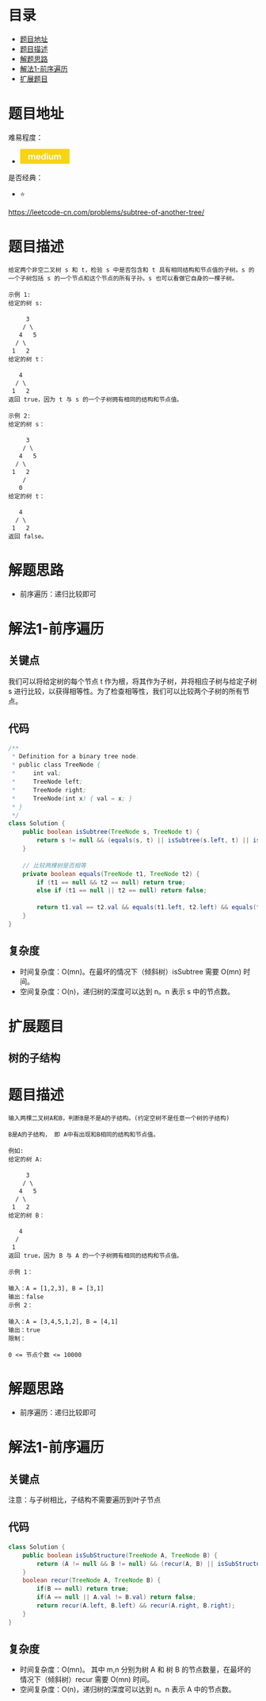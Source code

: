 # 目录
* [题目地址](#题目地址)
* [题目描述](#题目描述)
* [解题思路](#解题思路)
* [解法1-前序遍历](#解法1-前序遍历)
* [扩展题目](#扩展题目)



# 题目地址
难易程度：
- ![medium.jpg](../.images/medium.jpg)

是否经典：
- ⭐️

https://leetcode-cn.com/problems/subtree-of-another-tree/

# 题目描述
```$xslt
给定两个非空二叉树 s 和 t，检验 s 中是否包含和 t 具有相同结构和节点值的子树。s 的一个子树包括 s 的一个节点和这个节点的所有子孙。s 也可以看做它自身的一棵子树。

示例 1:
给定的树 s:

     3
    / \
   4   5
  / \
 1   2
给定的树 t：

   4 
  / \
 1   2
返回 true，因为 t 与 s 的一个子树拥有相同的结构和节点值。

示例 2:
给定的树 s：

     3
    / \
   4   5
  / \
 1   2
    /
   0
给定的树 t：

   4
  / \
 1   2
返回 false。
```


# 解题思路
- 前序遍历：递归比较即可

# 解法1-前序遍历
## 关键点
我们可以将给定树的每个节点 t 作为根，将其作为子树，并将相应子树与给定子树 s 进行比较，以获得相等性。为了检查相等性，我们可以比较两个子树的所有节点。




## 代码
```Java
/**
 * Definition for a binary tree node.
 * public class TreeNode {
 *     int val;
 *     TreeNode left;
 *     TreeNode right;
 *     TreeNode(int x) { val = x; }
 * }
 */
class Solution {
    public boolean isSubtree(TreeNode s, TreeNode t) {
        return s != null && (equals(s, t) || isSubtree(s.left, t) || isSubtree(s.right, t));
    }

    // 比较两棵树是否相等
    private boolean equals(TreeNode t1, TreeNode t2) {
        if (t1 == null && t2 == null) return true;
        else if (t1 == null || t2 == null) return false;

        return t1.val == t2.val && equals(t1.left, t2.left) && equals(t1.right, t2.right);
    }
}
```


## 复杂度
- 时间复杂度：O(mn)。在最坏的情况下（倾斜树）isSubtree 需要 O(mn) 时间。
- 空间复杂度：O(n)，递归树的深度可以达到 n。n 表示 s 中的节点数。


# 扩展题目
## 树的子结构
# 题目描述
```$xslt
输入两棵二叉树A和B，判断B是不是A的子结构。(约定空树不是任意一个树的子结构)

B是A的子结构， 即 A中有出现和B相同的结构和节点值。

例如:
给定的树 A:

     3
    / \
   4   5
  / \
 1   2
给定的树 B：

   4 
  /
 1
返回 true，因为 B 与 A 的一个子树拥有相同的结构和节点值。

示例 1：

输入：A = [1,2,3], B = [3,1]
输出：false
示例 2：

输入：A = [3,4,5,1,2], B = [4,1]
输出：true
限制：

0 <= 节点个数 <= 10000
```


# 解题思路
- 前序遍历：递归比较即可

# 解法1-前序遍历
## 关键点
注意：与子树相比，子结构不需要遍历到叶子节点


## 代码
```Java
class Solution {
    public boolean isSubStructure(TreeNode A, TreeNode B) {
        return (A != null && B != null) && (recur(A, B) || isSubStructure(A.left, B) || isSubStructure(A.right, B));
    }
    boolean recur(TreeNode A, TreeNode B) {
        if(B == null) return true;
        if(A == null || A.val != B.val) return false;
        return recur(A.left, B.left) && recur(A.right, B.right);
    }
}
```


## 复杂度
- 时间复杂度：O(mn)。 其中 m,n 分别为树 A 和 树 B 的节点数量，在最坏的情况下（倾斜树）recur 需要 O(mn) 时间。
- 空间复杂度：O(n)，递归树的深度可以达到 n。n 表示 A 中的节点数。
